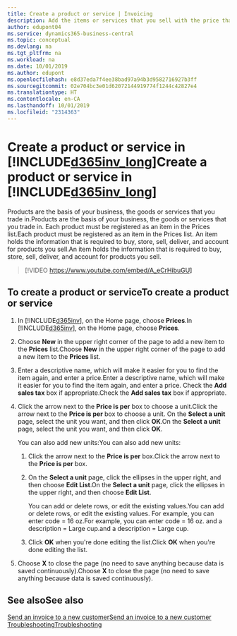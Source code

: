 ```yaml
---
title: Create a product or service | Invoicing
description: Add the items or services that you sell with the price that you want to set. You also have a choice between different units of measure for each product or service.
author: edupont04
ms.service: dynamics365-business-central
ms.topic: conceptual
ms.devlang: na
ms.tgt_pltfrm: na
ms.workload: na
ms.date: 10/01/2019
ms.author: edupont
ms.openlocfilehash: e8d37eda7f4ee38bad97a94b3d9582716927b3ff
ms.sourcegitcommit: 02e704bc3e01d62072144919774f1244c42827e4
ms.translationtype: HT
ms.contentlocale: en-CA
ms.lasthandoff: 10/01/2019
ms.locfileid: "2314363"
---
```

# <a name="create-a-product-or-service-in-included365inv_longincludesd365inv_longmd"></a><span data-ttu-id="3482b-104">Create a product or service in [!INCLUDE[d365inv_long](includes/d365inv_long.md)]</span><span class="sxs-lookup"><span data-stu-id="3482b-104">Create a product or service in [!INCLUDE[d365inv_long](includes/d365inv_long.md)]</span></span>
<span data-ttu-id="3482b-105">Products are the basis of your business, the goods or services that you trade in.</span><span class="sxs-lookup"><span data-stu-id="3482b-105">Products are the basis of your business, the goods or services that you trade in.</span></span> <span data-ttu-id="3482b-106">Each product must be registered as an item in the Prices list.</span><span class="sxs-lookup"><span data-stu-id="3482b-106">Each product must be registered as an item in the Prices list.</span></span> <span data-ttu-id="3482b-107">An item holds the information that is required to buy, store, sell, deliver, and account for products you sell.</span><span class="sxs-lookup"><span data-stu-id="3482b-107">An item holds the information that is required to buy, store, sell, deliver, and account for products you sell.</span></span>  

> [!VIDEO https://www.youtube.com/embed/A_eCrHibuGU]

## <a name="to-create-a-product-or-service"></a><span data-ttu-id="3482b-108">To create a product or service</span><span class="sxs-lookup"><span data-stu-id="3482b-108">To create a product or service</span></span>
1. <span data-ttu-id="3482b-109">In [!INCLUDE[d365inv](includes/d365inv.md)], on the Home page, choose **Prices**.</span><span class="sxs-lookup"><span data-stu-id="3482b-109">In [!INCLUDE[d365inv](includes/d365inv.md)], on the Home page, choose **Prices**.</span></span>  
2. <span data-ttu-id="3482b-110">Choose **New** in the upper right corner of the page to add a new item to the **Prices** list.</span><span class="sxs-lookup"><span data-stu-id="3482b-110">Choose **New** in the upper right corner of the page to add a new item to the **Prices** list.</span></span>  
3. <span data-ttu-id="3482b-111">Enter a descriptive name, which will make it easier for you to find the item again, and enter a price.</span><span class="sxs-lookup"><span data-stu-id="3482b-111">Enter a descriptive name, which will make it easier for you to find the item again, and enter a price.</span></span> <span data-ttu-id="3482b-112">Check the **Add sales tax** box if appropriate.</span><span class="sxs-lookup"><span data-stu-id="3482b-112">Check the **Add sales tax** box if appropriate.</span></span>  
4. <span data-ttu-id="3482b-113">Click the arrow next to the **Price is per** box to choose a unit.</span><span class="sxs-lookup"><span data-stu-id="3482b-113">Click the arrow next to the **Price is per** box to choose a unit.</span></span> <span data-ttu-id="3482b-114">On the **Select a unit** page, select the unit you want, and then click **OK**.</span><span class="sxs-lookup"><span data-stu-id="3482b-114">On the **Select a unit** page, select the unit you want, and then click **OK**.</span></span>  

    <span data-ttu-id="3482b-115">You can also add new units:</span><span class="sxs-lookup"><span data-stu-id="3482b-115">You can also add new units:</span></span>  

    1. <span data-ttu-id="3482b-116">Click the arrow next to the **Price is per** box.</span><span class="sxs-lookup"><span data-stu-id="3482b-116">Click the arrow next to the **Price is per** box.</span></span>  
    2. <span data-ttu-id="3482b-117">On the **Select a unit** page, click the ellipses in the upper right, and then choose **Edit List**.</span><span class="sxs-lookup"><span data-stu-id="3482b-117">On the **Select a unit** page, click the ellipses in the upper right, and then choose **Edit List**.</span></span>  

        <span data-ttu-id="3482b-118">You can add or delete rows, or edit the existing values.</span><span class="sxs-lookup"><span data-stu-id="3482b-118">You can add or delete rows, or edit the existing values.</span></span> <span data-ttu-id="3482b-119">For example, you can enter code = 16 oz.</span><span class="sxs-lookup"><span data-stu-id="3482b-119">For example, you can enter code = 16 oz.</span></span> <span data-ttu-id="3482b-120">and a description = Large cup.</span><span class="sxs-lookup"><span data-stu-id="3482b-120">and a description = Large cup.</span></span>  

    3. <span data-ttu-id="3482b-121">Click **OK** when you're done editing the list.</span><span class="sxs-lookup"><span data-stu-id="3482b-121">Click **OK** when you're done editing the list.</span></span>

5. <span data-ttu-id="3482b-122">Choose **X** to close the page (no need to save anything because data is saved continuously).</span><span class="sxs-lookup"><span data-stu-id="3482b-122">Choose **X** to close the page (no need to save anything because data is saved continuously).</span></span>

## <a name="see-also"></a><span data-ttu-id="3482b-123">See also</span><span class="sxs-lookup"><span data-stu-id="3482b-123">See also</span></span>
[<span data-ttu-id="3482b-124">Send an invoice to a new customer</span><span class="sxs-lookup"><span data-stu-id="3482b-124">Send an invoice to a new customer</span></span>](send-invoice.md)  
[<span data-ttu-id="3482b-125">Troubleshooting</span><span class="sxs-lookup"><span data-stu-id="3482b-125">Troubleshooting</span></span>](about-troubleshooting.md)  

